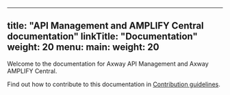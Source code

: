 
---
title: "API Management and AMPLIFY Central documentation"
linkTitle: "Documentation"
weight: 20
menu:
  main:
    weight: 20
---

Welcome to the documentation for Axway API Management and Axway AMPLIFY Central.

Find out how to contribute to this documentation in [Contribution guidelines](contribution-guidelines/).
